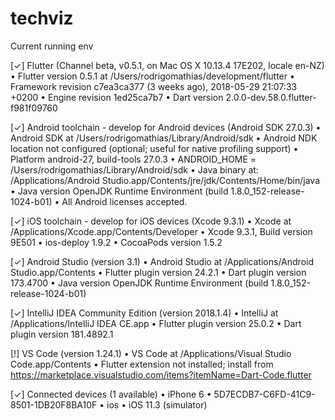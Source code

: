 # techviz

Current running env

[✓] Flutter (Channel beta, v0.5.1, on Mac OS X 10.13.4 17E202, locale en-NZ)
    • Flutter version 0.5.1 at /Users/rodrigomathias/development/flutter
    • Framework revision c7ea3ca377 (3 weeks ago), 2018-05-29 21:07:33 +0200
    • Engine revision 1ed25ca7b7
    • Dart version 2.0.0-dev.58.0.flutter-f981f09760

[✓] Android toolchain - develop for Android devices (Android SDK 27.0.3)
    • Android SDK at /Users/rodrigomathias/Library/Android/sdk
    • Android NDK location not configured (optional; useful for native profiling support)
    • Platform android-27, build-tools 27.0.3
    • ANDROID_HOME = /Users/rodrigomathias/Library/Android/sdk
    • Java binary at: /Applications/Android Studio.app/Contents/jre/jdk/Contents/Home/bin/java
    • Java version OpenJDK Runtime Environment (build 1.8.0_152-release-1024-b01)
    • All Android licenses accepted.

[✓] iOS toolchain - develop for iOS devices (Xcode 9.3.1)
    • Xcode at /Applications/Xcode.app/Contents/Developer
    • Xcode 9.3.1, Build version 9E501
    • ios-deploy 1.9.2
    • CocoaPods version 1.5.2

[✓] Android Studio (version 3.1)
    • Android Studio at /Applications/Android Studio.app/Contents
    • Flutter plugin version 24.2.1
    • Dart plugin version 173.4700
    • Java version OpenJDK Runtime Environment (build 1.8.0_152-release-1024-b01)

[✓] IntelliJ IDEA Community Edition (version 2018.1.4)
    • IntelliJ at /Applications/IntelliJ IDEA CE.app
    • Flutter plugin version 25.0.2
    • Dart plugin version 181.4892.1

[!] VS Code (version 1.24.1)
    • VS Code at /Applications/Visual Studio Code.app/Contents
    • Flutter extension not installed; install from
      https://marketplace.visualstudio.com/items?itemName=Dart-Code.flutter

[✓] Connected devices (1 available)
    • iPhone 6 • 5D7ECDB7-C6FD-41C9-8501-1DB20F8BA10F • ios • iOS 11.3 (simulator)
